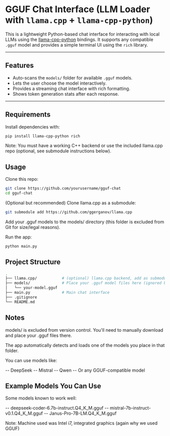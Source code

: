 # GGUF Chat Interface (LLM Loader with `llama.cpp` + `llama-cpp-python`)

This is a lightweight Python-based chat interface for interacting with local LLMs using the [llama-cpp-python](https://github.com/abetlen/llama-cpp-python) bindings. It supports any compatible `.gguf` model and provides a simple terminal UI using the `rich` library.

---

## Features

- Auto-scans the `models/` folder for available `.gguf` models.
- Lets the user choose the model interactively.
- Provides a streaming chat interface with rich formatting.
- Shows token generation stats after each response.

---

## Requirements

Install dependencies with:

```bash
pip install llama-cpp-python rich
```

Note: You must have a working C++ backend or use the included llama.cpp repo (optional, see submodule instructions below).

## Usage

Clone this repo:

```bash
git clone https://github.com/yourusername/gguf-chat
cd gguf-chat
```
(Optional but recommended) Clone llama.cpp as a submodule:

```bash
git submodule add https://github.com/ggerganov/llama.cpp
```
Add your .gguf models to the models/ directory (this folder is excluded from Git for size/legal reasons).

Run the app:

```bash
python main.py
```

## Project Structure
```bash
.
├── llama.cpp/           # (optional) llama.cpp backend, add as submodule
├── models/              # Place your .gguf model files here (ignored by Git)
│   └── your-model.gguf
├── main.py              # Main chat interface
├── .gitignore
└── README.md
```

## Notes
models/ is excluded from version control. You'll need to manually download and place your .gguf files there.

The app automatically detects and loads one of the models you place in that folder.

You can use models like:

-- DeepSeek
-- Mistral
-- Qwen
-- Or any GGUF-compatible model

## Example Models You Can Use
Some models known to work well:

-- deepseek-coder-6.7b-instruct.Q4_K_M.gguf
-- mistral-7b-instruct-v0.1.Q4_K_M.gguf
-- Janus-Pro-7B-LM.Q4_K_M.gguf

Note: Machine used was Intel i7, integrated graphics (again why we used GGUF)

